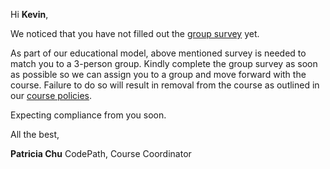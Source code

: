 Hi **Kevin**,

We noticed that you have not filled out the [group survey](https://) yet.

As part of our educational model, above mentioned survey is needed to match you to a 3-person group. Kindly complete the group survey as soon as possible so we can assign you to a group and move forward with the course. Failure to do so will result in removal from the course as outlined in our [course policies](https://).

Expecting compliance from you soon.

All the best,

**Patricia Chu**
CodePath, Course Coordinator